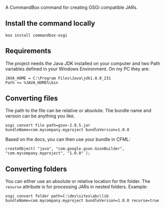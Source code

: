 A CommandBox command for creating OSGi compatible JARs.

## Install the command locally
```
box install commandbox-osgi
```

## Requirements
The project needs the Java JDK installed on your computer and two Path variables defined in your Windows Environment. On my PC they are:
```
JAVA_HOME = C:\Program Files\Java\jdk1.8.0_231
Path += %JAVA_HOME%\bin
```

## Converting files
The path to the file can be relative or absolute. The bundle name and version can be anything you like.
```
osgi convert file path=gson-2.8.5.jar bundleName=com.mycompany.myproject bundleVersion=1.0.0
```
Based on the docs, you can then use your bundle in CFML:
```
createObject( "java", "com.google.gson.GsonBuilder", "com.mycompany.myproject", "1.0.0" );
```

## Converting folders
You can either use an absolute or relative location for the folder. The `resurse` attribute is for processing JARs in nested folders. Example:
```
osgi convert folder path=C:\dev\sites\abc\lib bundleName=com.mycompany.myproject bundleVersion=1.0.0 recurse=true
```
